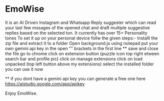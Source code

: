 # EmoWise
It is an AI Driven Instagram and Whatsapp Reply suggester which can read your last few mssages of the opened chat and draft multiple suggestive replies based on the selected ton. It currently has over 15+ Personality tones
To set it up on your personal device follw the given steps:-
Installl the zip file and extract it to a folder
Open background.js using notepad
put your own gemini api key in the open ""  brackets in the first line ** 
save and close the file
go to chrome
click on extension button (puzzle icon top right etween search bar and profile pic)
click on manage extensions
click on load unpacked (top left button above my extensions)
select the installed folder
you can use it now

** if you dont have a gemini api key you can generate a free one here 
https://aistudio.google.com/app/apikey

Enjoy EmoWise.
